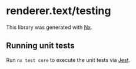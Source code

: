 # renderer.text/testing

This library was generated with [Nx](https://nx.dev).

## Running unit tests

Run `nx test core` to execute the unit tests via [Jest](https://jestjs.io).
